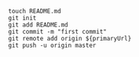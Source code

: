     touch README.md
    git init
    git add README.md
    git commit -m "first commit"
    git remote add origin ${primaryUrl}
    git push -u origin master
